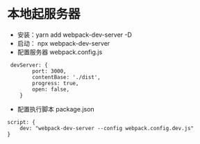  # 本地起服务器
- 安装：yarn add webpack-dev-server -D
- 启动： npx webpack-dev-server
- 配置服务器
webpack.config.js
```
 devServer: {
        port: 3000,
        contentBase: './dist',
        progress: true,
        open: false,
    }
```
- 配置执行脚本
package.json
```
script: {
    dev: "webpack-dev-server --config webpack.config.dev.js"
}
```
